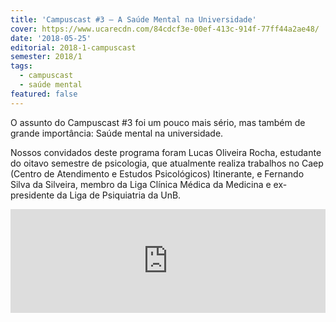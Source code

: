 ```yaml
---
title: 'Campuscast #3 – A Saúde Mental na Universidade'
cover: https://www.ucarecdn.com/84cdcf3e-00ef-413c-914f-77ff44a2ae48/
date: '2018-05-25'
editorial: 2018-1-campuscast
semester: 2018/1
tags:
  - campuscast
  - saúde mental
featured: false
---
```

O assunto do Campuscast #3 foi um pouco mais sério, mas também de grande importância: Saúde mental na universidade.

Nossos convidados deste programa foram Lucas Oliveira Rocha, estudante do oitavo semestre de psicologia, que atualmente realiza trabalhos no Caep (Centro de Atendimento e Estudos Psicológicos) Itinerante, e Fernando Silva da Silveira, membro da Liga Clínica Médica da Medicina e ex-presidente da Liga de Psiquiatria da UnB.

<iframe width="100%" height="166" scrolling="no" frameborder="no" src="https://w.soundcloud.com/player/?url=https%3A//api.soundcloud.com/tracks/448827501&amp;color=d23125"></iframe>
